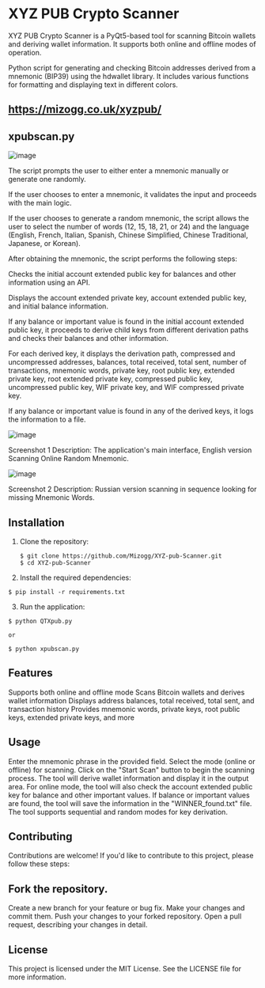 # XYZ PUB Crypto Scanner

XYZ PUB Crypto Scanner is a PyQt5-based tool for scanning Bitcoin wallets and deriving wallet information. It supports both online and offline modes of operation.

Python script for generating and checking Bitcoin addresses derived from a mnemonic (BIP39) using the hdwallet library. It includes various functions for formatting and displaying text in different colors.

## https://mizogg.co.uk/xyzpub/

## xpubscan.py

![image](https://github.com/Mizogg/XYZ-pub-Scanner/assets/88630056/70aaa45b-9aff-49ff-af28-674500e40112)

The script prompts the user to either enter a mnemonic manually or generate one randomly.

If the user chooses to enter a mnemonic, it validates the input and proceeds with the main logic. 

If the user chooses to generate a random mnemonic, the script allows the user to select the number of words (12, 15, 18, 21, or 24) and the language (English, French, Italian, Spanish, Chinese Simplified, Chinese Traditional, Japanese, or Korean).

After obtaining the mnemonic, the script performs the following steps:

Checks the initial account extended public key for balances and other information using an API.

Displays the account extended private key, account extended public key, and initial balance information.

If any balance or important value is found in the initial account extended public key, it proceeds to derive child keys from different derivation paths and checks their balances and other information.

For each derived key, it displays the derivation path, compressed and uncompressed addresses, balances, total received, total sent, number of transactions, mnemonic words, private key, root public key, extended private key, root extended private key, compressed public key, uncompressed public key, WIF private key, and WIF compressed private key.

If any balance or important value is found in any of the derived keys, it logs the information to a file.


![image](https://github.com/Mizogg/XYZ-pub-Scanner/assets/88630056/b3443666-b0e5-4c89-9740-78c238654380)

Screenshot 1 Description: The application's main interface, English version Scanning Online Random Mnemonic.

![image](https://github.com/Mizogg/XYZ-pub-Scanner/assets/88630056/282b0a98-1380-4e4d-8601-027822830054)

Screenshot 2 Description: Russian version scanning in sequence looking for missing Mnemonic Words.

## Installation

1. Clone the repository:

   ```
   $ git clone https://github.com/Mizogg/XYZ-pub-Scanner.git
   $ cd XYZ-pub-Scanner
2. Install the required dependencies:

  ```
$ pip install -r requirements.txt
```
3. Run the application:

```
$ python QTXpub.py

or

$ python xpubscan.py
```
## Features
Supports both online and offline mode
Scans Bitcoin wallets and derives wallet information
Displays address balances, total received, total sent, and transaction history
Provides mnemonic words, private keys, root public keys, extended private keys, and more
## Usage
Enter the mnemonic phrase in the provided field.
Select the mode (online or offline) for scanning.
Click on the "Start Scan" button to begin the scanning process.
The tool will derive wallet information and display it in the output area.
For online mode, the tool will also check the account extended public key for balance and other important values.
If balance or important values are found, the tool will save the information in the "WINNER_found.txt" file.
The tool supports sequential and random modes for key derivation.
## Contributing
Contributions are welcome! If you'd like to contribute to this project, please follow these steps:

## Fork the repository.
Create a new branch for your feature or bug fix.
Make your changes and commit them.
Push your changes to your forked repository.
Open a pull request, describing your changes in detail.
## License
This project is licensed under the MIT License. See the LICENSE file for more information.
